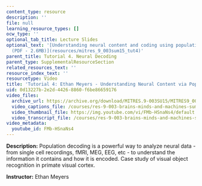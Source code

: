 ```yaml
---
content_type: resource
description: ''
file: null
learning_resource_types: []
ocw_type: ''
optional_tab_title: Lecture Slides
optional_text: '[Understanding neural content and coding using population decoding
  (PDF - 2.6MB)](resources/mitres_9_003sum15_tut4)'
parent_title: Tutorial 4. Neural Decoding
parent_type: SupplementalResourceSection
related_resources_text: ''
resource_index_text: ''
resourcetype: Video
title: 'Tutorial 4: Ethan Meyers - Understanding Neural Content via Population Decoding'
uid: 0d13227b-2e2d-4426-8860-f6be86659176
video_files:
  archive_url: https://archive.org/download/MITRES.9-003SU15/MITRES9_003SU15_Tutorial_4_300k.mp4
  video_captions_file: /courses/res-9-003-brains-minds-and-machines-summer-course-summer-2015/b941bd4e5cb455e1a95e994543f41888_FMb-HSnaNs4.vtt
  video_thumbnail_file: https://img.youtube.com/vi/FMb-HSnaNs4/default.jpg
  video_transcript_file: /courses/res-9-003-brains-minds-and-machines-summer-course-summer-2015/5c7a0d47808a6712fcf45e78f0c306ac_FMb-HSnaNs4.pdf
video_metadata:
  youtube_id: FMb-HSnaNs4
---
```


**Description:** Population decoding is a powerful way to analyze neural data - from single cell recordings, fMRI, MEG, EEG, etc - to understand the information it contains and how it is encoded. Case study of visual object recognition in primate visual cortex.

**Instructor:** Ethan Meyers